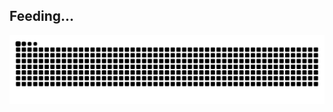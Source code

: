 ## Feeding...
![Snake animation](https://raw.githubusercontent.com/taozhi8833998/taozhi8833998/output/github-contribution-grid-snake-dark.svg)

